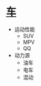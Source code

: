 # [车](https://github.com/junxnone/tmdkg/issues/6)
- 运动性能
  - SUV
  - MPV
  - QQ
- 动力源
  - 油车
  - 电车
  - 混动
